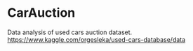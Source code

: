 # CarAuction
Data analysis of used cars auction dataset. https://www.kaggle.com/orgesleka/used-cars-database/data
